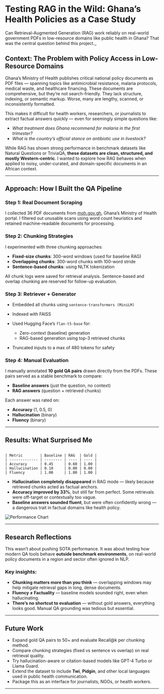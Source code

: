 # Testing RAG in the Wild: Ghana’s Health Policies as a Case Study

Can Retrieval-Augmented Generation (RAG) work reliably on real-world government PDFs in low-resource domains like public health in Ghana? That was the central question behind this project.\_

## Context: The Problem with Policy Access in Low-Resource Domains

Ghana’s Ministry of Health publishes critical national policy documents as PDF files — spanning topics like antimicrobial resistance, malaria protocols, medical waste, and healthcare financing. These documents are comprehensive, but they’re not search-friendly. They lack structure, indexing, or semantic markup. Worse, many are lengthy, scanned, or inconsistently formatted.

This makes it difficult for health workers, researchers, or journalists to extract factual answers quickly — even for seemingly simple questions like:

- _What treatment does Ghana recommend for malaria in the first trimester?_
- _What is the country’s official stance on antibiotic use in livestock?_

While RAG has shown strong performance in benchmark datasets like Natural Questions or TriviaQA, **these datasets are clean, structured, and mostly Western-centric**. I wanted to explore how RAG behaves when applied to noisy, under-curated, and domain-specific documents in an African context.

---

## Approach: How I Built the QA Pipeline

### Step 1: Real Document Scraping

I collected 36 PDF documents from [moh.gov.gh](https://moh.gov.gh), Ghana’s Ministry of Health portal. I filtered out unusable scans using word count heuristics and retained machine-readable documents for processing.

### Step 2: Chunking Strategies

I experimented with three chunking approaches:

- **Fixed-size chunks**: 300-word windows (used for baseline RAG)
- **Overlapping chunks**: 300-word chunks with 100-word stride
- **Sentence-based chunks**: using NLTK tokenization

All chunk logs were saved for retrieval analysis. Sentence-based and overlap chunking are reserved for follow-up evaluation.

### Step 3: Retriever + Generator

- Embedded all chunks using `sentence-transformers (MiniLM)`
- Indexed with FAISS
- Used Hugging Face’s `flan-t5-base` for:

  - Zero-context (baseline) generation
  - RAG-based generation using top-3 retrieved chunks

- Truncated inputs to a max of 480 tokens for safety

### Step 4: Manual Evaluation

I manually annotated **10 gold QA pairs** drawn directly from the PDFs. These pairs served as a stable benchmark to compare:

- **Baseline answers** (just the question, no context)
- **RAG answers** (question + retrieved chunks)

Each answer was rated on:

- **Accuracy** (1, 0.5, 0)
- **Hallucination** (binary)
- **Fluency** (binary)

---

## Results: What Surprised Me

```

| Metric        | Baseline | RAG  | Gold |
| ------------- | -------- | ---- | ---- |
| Accuracy      | 0.45     | 0.60 | 1.00 |
| Hallucination | 0.10     | 0.00 | 0.00 |
| Fluency       | 1.00     | 1.00 | 1.00 |

```

- **Hallucination completely disappeared** in RAG mode — likely because retrieved chunks acted as factual anchors.
- **Accuracy improved by 33%**, but still far from perfect. Some retrievals were off-target or contextually too vague.
- **Baseline answers sounded fluent**, but were often confidently wrong — a dangerous trait in factual domains like health policy.

![Performance Chart](/performance_vs_gold_chart.png)

---

## Research Reflections

This wasn’t about pushing SOTA performance. It was about testing how modern QA tools behave **outside benchmark environments**, on real-world policy documents in a region and sector often ignored in NLP.

### Key insights:

- **Chunking matters more than you think** — overlapping windows may help mitigate retrieval gaps in long, dense documents.
- **Fluency ≠ Factuality** — baseline models sounded right, even when hallucinating.
- **There’s no shortcut to evaluation** — without gold answers, everything looks good. Manual QA grounding was tedious but essential.

---

## Future Work

- Expand gold QA pairs to 50+ and evaluate Recall\@k per chunking method.
- Compare chunking strategies (fixed vs sentence vs overlap) on real retrieval quality.
- Try hallucination-aware or citation-based models like GPT-4 Turbo or Llama Guard.
- Extend the dataset to include **Twi**, **Pidgin**, and other local languages used in public health communication.
- Package this as an interface for journalists, NGOs, or health workers.

---
